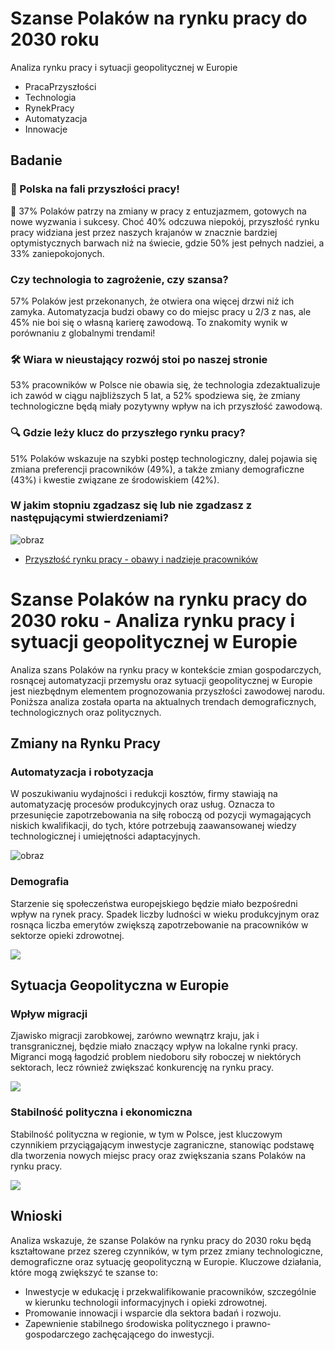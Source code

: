 # Szanse Polaków na rynku pracy do 2030 roku

Analiza rynku pracy i sytuacji geopolitycznej w Europie
+ PracaPrzyszłości
+ Technologia
+ RynekPracy
+ Automatyzacja
+ Innowacje

## Badanie

### 🚀 Polska na fali przyszłości pracy!
🌟 37% Polaków patrzy na zmiany w pracy z entuzjazmem, gotowych na nowe wyzwania i sukcesy. Choć 40% odczuwa niepokój, przyszłość rynku pracy widziana jest przez naszych krajanów w znacznie bardziej optymistycznych barwach niż na świecie, gdzie 50% jest pełnych nadziei, a 33% zaniepokojonych. 

### Czy technologia to zagrożenie, czy szansa? 
57% Polaków jest przekonanych, że otwiera ona więcej drzwi niż ich zamyka. Automatyzacja budzi obawy co do miejsc pracy u 2/3 z nas, ale 45% nie boi się o własną karierę zawodową. To znakomity wynik w porównaniu z globalnymi trendami! 

### 🛠️ Wiara w nieustający rozwój stoi po naszej stronie
53% pracowników w Polsce nie obawia się, że technologia zdezaktualizuje ich zawód w ciągu najbliższych 5 lat, a 52% spodziewa się, że zmiany technologiczne będą miały pozytywny wpływ na ich przyszłość zawodową. 

### 🔍 Gdzie leży klucz do przyszłego rynku pracy? 
51% Polaków wskazuje na szybki postęp technologiczny, dalej pojawia się zmiana preferencji pracowników (49%), a także zmiany demograficzne (43%) i kwestie związane ze środowiskiem (42%). 



### W jakim stopniu zgadzasz się lub nie zgadzasz z następującymi stwierdzeniami?
![obraz](https://github.com/tom-sapletta-com/rynek-pracy-2030-eu/assets/5669657/80122177-5e5c-4b78-b8af-8cc5a476bdb9)
+ [Przyszłość rynku pracy - obawy i nadzieje pracowników](https://www.pwc.pl/pl/publikacje/przyszlosc-rynku-pracy-polska-perspektywa-badanie-2021.html)

# Szanse Polaków na rynku pracy do 2030 roku - Analiza rynku pracy i sytuacji geopolitycznej w Europie

Analiza szans Polaków na rynku pracy w kontekście zmian gospodarczych, rosnącej automatyzacji przemysłu oraz sytuacji geopolitycznej w Europie jest niezbędnym elementem prognozowania przyszłości zawodowej narodu. Poniższa analiza została oparta na aktualnych trendach demograficznych, technologicznych oraz politycznych.

## Zmiany na Rynku Pracy

### Automatyzacja i robotyzacja

W poszukiwaniu wydajności i redukcji kosztów, firmy stawiają na automatyzację procesów produkcyjnych oraz usług. Oznacza to przesunięcie zapotrzebowania na siłę roboczą od pozycji wymagających niskich kwalifikacji, do tych, które potrzebują zaawansowanej wiedzy technologicznej i umiejętności adaptacyjnych.

![obraz](https://github.com/tom-sapletta-com/rynek-pracy-2030-eu/assets/5669657/8beb5f26-b40c-4a00-bd2c-df2dba573993)


### Demografia

Starzenie się społeczeństwa europejskiego będzie miało bezpośredni wpływ na rynek pracy. Spadek liczby ludności w wieku produkcyjnym oraz rosnąca liczba emerytów zwiększą zapotrzebowanie na pracowników w sektorze opieki zdrowotnej.

[![](https://mermaid.ink/img/pako:eNpFkD1uwzAMha9CaE4u4KFAE3fr1AwFYmdgJLqWZYmCLEOwgxwkyDF6hKb3qmq4KBf-4HsPJC9CsiJRiKbnJFsMEV7fagc5nquSLH8EbDSeYLt9gl11tE5TN8yUE_Sjcvx9lxoSJE1mBB9YjUZOnZvsaXVZlPvqmPTjZv6UWs7nCYbccPj6TCu7W9iyOnhUZEDxEB837ybZZmeUnJw2__R-oV-q9zlkEGb0HMNMZ07oNILD7G8iB2Cfl9Mwq8CJo6NuNRAbYSlY1Crff_md1SK2ZKkWRS4VBlOL2l0zh2Pkw-SkKBrsB9qI0SuMVGrM_7Hr9PoDBDh1tQ?type=png)](https://mermaid.live/edit#pako:eNpFkD1uwzAMha9CaE4u4KFAE3fr1AwFYmdgJLqWZYmCLEOwgxwkyDF6hKb3qmq4KBf-4HsPJC9CsiJRiKbnJFsMEV7fagc5nquSLH8EbDSeYLt9gl11tE5TN8yUE_Sjcvx9lxoSJE1mBB9YjUZOnZvsaXVZlPvqmPTjZv6UWs7nCYbccPj6TCu7W9iyOnhUZEDxEB837ybZZmeUnJw2__R-oV-q9zlkEGb0HMNMZ07oNILD7G8iB2Cfl9Mwq8CJo6NuNRAbYSlY1Crff_md1SK2ZKkWRS4VBlOL2l0zh2Pkw-SkKBrsB9qI0SuMVGrM_7Hr9PoDBDh1tQ)

## Sytuacja Geopolityczna w Europie

### Wpływ migracji

Zjawisko migracji zarobkowej, zarówno wewnątrz kraju, jak i transgranicznej, będzie miało znaczący wpływ na lokalne rynki pracy. Migranci mogą łagodzić problem niedoboru siły roboczej w niektórych sektorach, lecz również zwiększać konkurencję na rynku pracy.

[![](https://mermaid.ink/img/pako:eNpNj0EKwjAQRa8yzFov0IVg7VYQFASbLsZk1DQ2KWlLaUsXegvP4RHUexl146yGP-_BnwGlU4wRHj2VJ9gkwkKYebrUIZE5ZTCdziAetuXr2rVgCXxn2UAZrh20sHLnSvL40-IvvEhfFzo61WuwmpXbP-4eKh188G7vZM959s8n6a7Vz5upegLjrGk8W5k_bxlOsGBfkFah4PBRBNYnLlhgFFZF3ggUdgwcNbVbd1ZiVPuGJ9iUimpONIUvCowOdK54fAPnBVKv?type=png)](https://mermaid.live/edit#pako:eNpNj0EKwjAQRa8yzFov0IVg7VYQFASbLsZk1DQ2KWlLaUsXegvP4RHUexl146yGP-_BnwGlU4wRHj2VJ9gkwkKYebrUIZE5ZTCdziAetuXr2rVgCXxn2UAZrh20sHLnSvL40-IvvEhfFzo61WuwmpXbP-4eKh188G7vZM959s8n6a7Vz5upegLjrGk8W5k_bxlOsGBfkFah4PBRBNYnLlhgFFZF3ggUdgwcNbVbd1ZiVPuGJ9iUimpONIUvCowOdK54fAPnBVKv)


### Stabilność polityczna i ekonomiczna

Stabilność polityczna w regionie, w tym w Polsce, jest kluczowym czynnikiem przyciągającym inwestycje zagraniczne, stanowiąc podstawę dla tworzenia nowych miejsc pracy oraz zwiększania szans Polaków na rynku pracy.

[![](https://mermaid.ink/img/pako:eNotzj1uwzAMBeCrEJyTC3gokDRjpyZAgFoZWJmpFVuUIckQpCBzz1D0Oum9qvxwIvA-Eu-M2nWMDR5Hl3RPPsLbuxKos2q3kT7NKO7v9_oNkxtNzLoIHWC5fIF1uy_ehQhGEoeanAwU-vIkpqKs-8PjzfquX9tdcr6wGAZxqcZgDZ-ChsmTzk-7uttN-5HM9WcIDx4KSQAh8FmG-elxgZa9JdPV7ufbtcLYs2WFTV078oNCJZfqaI5um0VjE_3MC5ynjiJvzK2rxeZIY-DLP1NJXK4?type=png)](https://mermaid.live/edit#pako:eNotzj1uwzAMBeCrEJyTC3gokDRjpyZAgFoZWJmpFVuUIckQpCBzz1D0Oum9qvxwIvA-Eu-M2nWMDR5Hl3RPPsLbuxKos2q3kT7NKO7v9_oNkxtNzLoIHWC5fIF1uy_ehQhGEoeanAwU-vIkpqKs-8PjzfquX9tdcr6wGAZxqcZgDZ-ChsmTzk-7uttN-5HM9WcIDx4KSQAh8FmG-elxgZa9JdPV7ufbtcLYs2WFTV078oNCJZfqaI5um0VjE_3MC5ynjiJvzK2rxeZIY-DLP1NJXK4)



## Wnioski

Analiza wskazuje, że szanse Polaków na rynku pracy do 2030 roku będą kształtowane przez szereg czynników, w tym przez zmiany technologiczne, demograficzne oraz sytuację geopolityczną w Europie. Kluczowe działania, które mogą zwiększyć te szanse to:

- Inwestycje w edukację i przekwalifikowanie pracowników, szczególnie w kierunku technologii informacyjnych i opieki zdrowotnej.
- Promowanie innowacji i wsparcie dla sektora badań i rozwoju.
- Zapewnienie stabilnego środowiska politycznego i prawno-gospodarczego zachęcającego do inwestycji.



